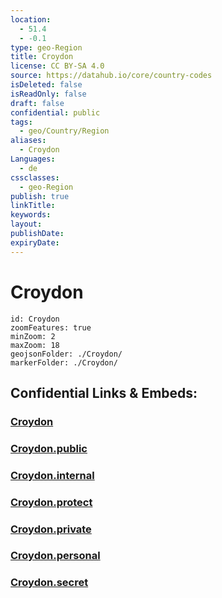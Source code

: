 ```yaml
---
location:
  - 51.4
  - -0.1
type: geo-Region
title: Croydon
license: CC BY-SA 4.0
source: https://datahub.io/core/country-codes
isDeleted: false
isReadOnly: false
draft: false
confidential: public
tags:
  - geo/Country/Region
aliases:
  - Croydon
Languages:
  - de
cssclasses:
  - geo-Region
publish: true
linkTitle:
keywords:
layout:
publishDate:
expiryDate:
---
```


# Croydon

```leaflet
id: Croydon
zoomFeatures: true 
minZoom: 2 
maxZoom: 18
geojsonFolder: ./Croydon/
markerFolder: ./Croydon/
```


## Confidential Links & Embeds: 

### [Croydon](/_Standards/Earth/Continent/Europe/Europe~North/UK/England/Regions~England/London,Greater/Croydon.md) 

### [Croydon.public](/_public/Earth/Continent/Europe/Europe~North/UK/England/Regions~England/London,Greater/Croydon.public.md) 

### [Croydon.internal](/_internal/Earth/Continent/Europe/Europe~North/UK/England/Regions~England/London,Greater/Croydon.internal.md) 

### [Croydon.protect](/_protect/Earth/Continent/Europe/Europe~North/UK/England/Regions~England/London,Greater/Croydon.protect.md) 

### [Croydon.private](/_private/Earth/Continent/Europe/Europe~North/UK/England/Regions~England/London,Greater/Croydon.private.md) 

### [Croydon.personal](/_personal/Earth/Continent/Europe/Europe~North/UK/England/Regions~England/London,Greater/Croydon.personal.md) 

### [Croydon.secret](/_secret/Earth/Continent/Europe/Europe~North/UK/England/Regions~England/London,Greater/Croydon.secret.md)

